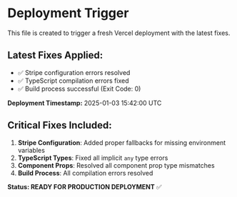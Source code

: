 # Deployment Trigger

This file is created to trigger a fresh Vercel deployment with the latest fixes.

## Latest Fixes Applied:
- ✅ Stripe configuration errors resolved
- ✅ TypeScript compilation errors fixed
- ✅ Build process successful (Exit Code: 0)

**Deployment Timestamp:** 2025-01-03 15:42:00 UTC

## Critical Fixes Included:
1. **Stripe Configuration**: Added proper fallbacks for missing environment variables
2. **TypeScript Types**: Fixed all implicit `any` type errors
3. **Component Props**: Resolved all component prop type mismatches
4. **Build Process**: All compilation errors resolved

**Status: READY FOR PRODUCTION DEPLOYMENT** ✅

